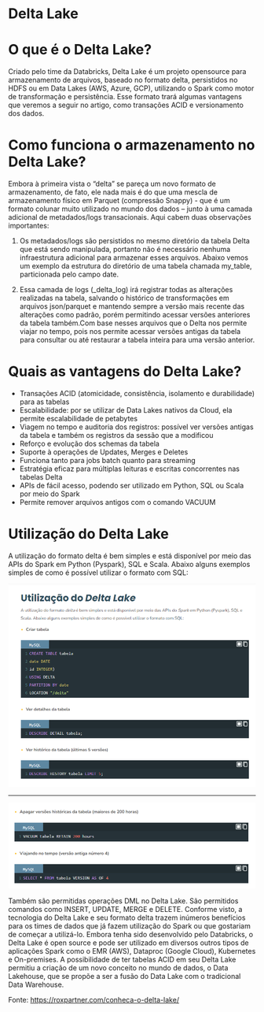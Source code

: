 # Delta Lake

# O que é o Delta Lake?

Criado pelo time da Databricks, Delta Lake é um projeto opensource para armazenamento de arquivos, baseado no formato delta, persistidos no HDFS ou em Data Lakes (AWS, Azure, GCP), utilizando
o Spark como motor de transformação e persistência. Esse formato trará algumas vantagens que veremos a seguir no artigo, como transações ACID e versionamento dos dados. 

# Como funciona o armazenamento no Delta Lake?

Embora à primeira vista o “delta” se pareça um novo formato de armazenamento, de fato, ele nada mais é do que uma mescla de armazenamento físico em Parquet (compressão Snappy) - que é um formato
colunar muito utilizado no mundo dos dados – junto à uma camada adicional de metadados/logs transacionais. Aqui cabem duas observações importantes: 

1. Os metadados/logs são persistidos no mesmo diretório da tabela Delta que está sendo manipulada, portanto não é necessário nenhuma infraestrutura adicional para armazenar esses arquivos.
Abaixo vemos um exemplo da estrutura do diretório de uma tabela chamada my_table, particionada pelo campo date.

2. Essa camada de logs (_delta_log) irá registrar todas as alterações realizadas na tabela, salvando o histórico de transformações em arquivos json/parquet e mantendo sempre a versão
mais recente das alterações como padrão, porém permitindo acessar versões anteriores da tabela também.Com base nesses arquivos que o Delta nos permite viajar no tempo, pois
nos permite acessar versões antigas da tabela para consultar ou até restaurar a tabela inteira para uma versão anterior.

# Quais as vantagens do Delta Lake?

- Transações ACID (atomicidade, consistência, isolamento e durabilidade) para as tabelas
- Escalabilidade: por se utilizar de Data Lakes nativos da Cloud, ela permite escalabilidade de petabytes
- Viagem no tempo e auditoria dos registros: possível ver versões antigas da tabela e também os registros da sessão que  a modificou
- Reforço e evolução dos schemas da tabela
- Suporte à operações de Updates, Merges e Deletes
- Funciona tanto para jobs batch quanto para streaming
- Estratégia eficaz para múltiplas leituras e escritas concorrentes nas tabelas Delta 
- APIs de fácil acesso, podendo ser utilizado em Python, SQL ou Scala por meio do Spark
- Permite remover arquivos antigos com o comando VACUUM

# Utilização do Delta Lake

A utilização do formato delta é bem simples e está disponível por meio das APIs do Spark em Python (Pyspark), SQL e Scala. Abaixo alguns exemplos simples de como é possível utilizar o formato com SQL:

![Delta Lake](../../images/delta_lake1.png 'Delta Lake')

---

![Delta Lake](../../images/delta_lake2.png 'Delta Lake')

Também são permitidas operações DML no Delta Lake. São permitidos comandos como INSERT, UPDATE, MERGE e DELETE. Conforme visto, a tecnologia do Delta Lake e seu formato delta trazem
inúmeros benefícios para os times de dados que já fazem utilização do Spark ou que gostariam de começar a utilizá-lo. Embora tenha sido desenvolvido pelo Databricks, o Delta Lake
é open source e pode ser utilizado em diversos outros tipos de aplicações Spark como o EMR (AWS), Dataproc (Google Cloud), Kubernetes e On-premises.  A possibilidade de ter
tabelas ACID em seu Delta Lake permitiu a criação de um novo conceito no mundo de dados, o Data Lakehouse, que se propõe a ser a fusão do Data Lake com o tradicional Data Warehouse.

Fonte: https://roxpartner.com/conheca-o-delta-lake/
